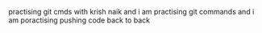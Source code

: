 practising git cmds with krish naik and i am practising git commands and i am poractising pushing code back to back
